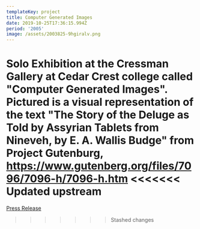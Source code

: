 ```yaml
---
templateKey: project
title: Computer Generated Images
date: 2019-10-25T17:36:15.994Z
period: '2005'
image: /assets/2003825-9hgiralv.png
---
```

Solo Exhibition at the Cressman Gallery at Cedar Crest college called "Computer Generated Images". Pictured is a visual representation of the text "The Story of the Deluge as Told by Assyrian Tablets from Nineveh, by E. A. Wallis Budge" from Project Gutenburg, <https://www.gutenberg.org/files/7096/7096-h/7096-h.htm>
<<<<<<< Updated upstream
=======

[Press Release](Cedar-Crest-College-Press-Release-Jan252005.shtm-1.pdf)
>>>>>>> Stashed changes
